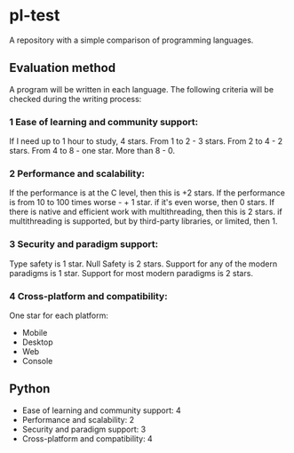 # pl-test
A repository with a simple comparison of programming languages.
## Evaluation method
A program will be written in each language. The following criteria will be checked during the writing process:
### 1 Ease of learning and community support:
If I need up to 1 hour to study, 4 stars. From 1 to 2 - 3 stars. From 2 to 4 - 2 stars. From 4 to 8 - one star. More than 8 - 0.
### 2 Performance and scalability:
If the performance is at the C level, then this is +2 stars. If the performance is from 10 to 100 times worse - + 1 star. if it's even worse, then 0 stars. If there is native and efficient work with multithreading, then this is 2 stars. if multithreading is supported, but by third-party libraries, or limited, then 1.
### 3 Security and paradigm support:
Type safety is 1 star. Null Safety is 2 stars. Support for any of the modern paradigms is 1 star. Support for most modern paradigms is 2 stars.
### 4 Cross-platform and compatibility:
One star for each platform:
- Mobile
- Desktop
- Web
- Console
## Python
- Ease of learning and community support: 4
- Performance and scalability: 2
- Security and paradigm support: 3
- Cross-platform and compatibility: 4
